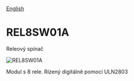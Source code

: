 
[English](./README.md)
<!--- module --->
# REL8SW01A
<!--- Emodule --->

<!--- subtitle --->Releový spínač<!--- Esubtitle --->

![REL8SW01A](/doc/img/REL8SW01A_QRcode.png)

<!--- description --->Modul s 8 rele. Rízený digitálně pomocí ULN2803<!--- Edescription --->
            